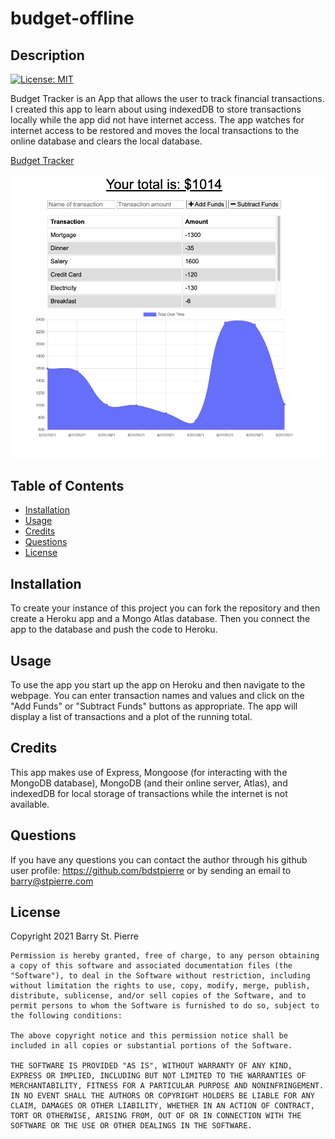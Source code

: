 # budget-offline
## Description
[![License: MIT](https://img.shields.io/badge/License-MIT-yellow.svg)](https://opensource.org/licenses/MIT)

Budget Tracker is an App that allows the user to track financial transactions.  I created this app to learn about using indexedDB to store transactions locally while the app did not have internet access.  The app watches for internet access to be restored and moves the local transactions to the online database and clears the local database.  

[Budget Tracker](https://budget-tracker-bdstpierre.herokuapp.com/)

![Screenshot of the apllication or project](assets/images/screenshot.png)
## Table of Contents
- [Installation](#installation)
- [Usage](#usage)
- [Credits](#credits)
- [Questions](#questions)
- [License](#license)

## Installation
To create your instance of this project you can fork the repository and then create a Heroku app and a Mongo Atlas database.  Then you connect the app to the database and push the code to Heroku.
## Usage
To use the app you start up the app on Heroku and then navigate to the webpage.  You can enter transaction names and values and click on the "Add Funds" or "Subtract Funds" buttons as appropriate.  The app will display a list of transactions and a plot of the running total.
## Credits
This app makes use of Express, Mongoose (for interacting with the MongoDB database), MongoDB (and their online server, Atlas), and indexedDB for local storage of transactions while the internet is not available.
## Questions
If you have any questions you can contact the author through his github user profile: https://github.com/bdstpierre
or by sending an email to barry@stpierre.com
## License
Copyright 2021 Barry St. Pierre

    Permission is hereby granted, free of charge, to any person obtaining a copy of this software and associated documentation files (the "Software"), to deal in the Software without restriction, including without limitation the rights to use, copy, modify, merge, publish, distribute, sublicense, and/or sell copies of the Software, and to permit persons to whom the Software is furnished to do so, subject to the following conditions:
    
    The above copyright notice and this permission notice shall be included in all copies or substantial portions of the Software.
    
    THE SOFTWARE IS PROVIDED "AS IS", WITHOUT WARRANTY OF ANY KIND, EXPRESS OR IMPLIED, INCLUDING BUT NOT LIMITED TO THE WARRANTIES OF MERCHANTABILITY, FITNESS FOR A PARTICULAR PURPOSE AND NONINFRINGEMENT. IN NO EVENT SHALL THE AUTHORS OR COPYRIGHT HOLDERS BE LIABLE FOR ANY CLAIM, DAMAGES OR OTHER LIABILITY, WHETHER IN AN ACTION OF CONTRACT, TORT OR OTHERWISE, ARISING FROM, OUT OF OR IN CONNECTION WITH THE SOFTWARE OR THE USE OR OTHER DEALINGS IN THE SOFTWARE.
    
    


